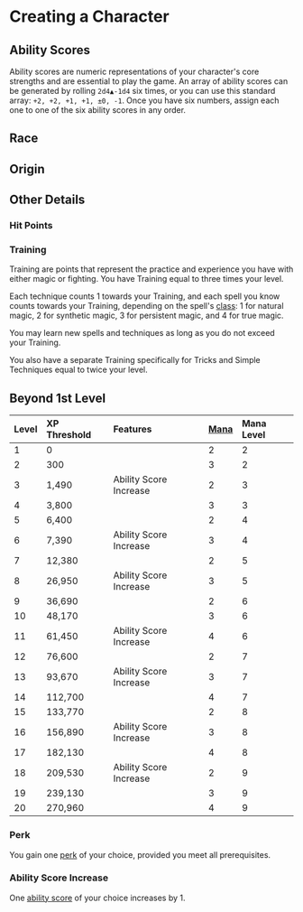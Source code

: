 # Creating a Character

## Ability Scores

Ability scores are numeric representations of your character's core strengths and are essential to play the game. An array of ability scores can be generated by rolling `2d4▲-1d4` six times, or you can use this standard array: `+2, +2, +1, +1, ±0, -1`. Once you have six numbers, assign each one to one of the six ability scores in any order.

## Race

## Origin

## Other Details

### Hit Points

### Training

Training are points that represent the practice and experience you have with either magic or fighting. You have Training equal to three times your level.

Each technique counts 1 towards your Training, and each spell you know counts towards your Training, depending on the spell's [class](../magic/rules-of-magic.md#spell-class): 1 for natural magic, 2 for synthetic magic, 3 for persistent magic, and 4 for true magic.

You may learn new spells and techniques as long as you do not exceed your Training.

You also have a separate Training specifically for Tricks and Simple Techniques equal to twice your level.

## Beyond 1st Level

| Level | XP Threshold | Features | [Mana](mana.md) | Mana Level |
| :--- | :--- | :--- | :--- | :--- |
| 1 | 0 |  | 2 | 2 |
| 2 | 300 |  | 3 | 2 |
| 3 | 1,490 | Ability Score Increase | 2 | 3 |
| 4 | 3,800 |  | 3 | 3 |
| 5 | 6,400 |  | 2 | 4 |
| 6 | 7,390 | Ability Score Increase | 3 | 4 |
| 7 | 12,380 |  | 2 | 5 |
| 8 | 26,950 | Ability Score Increase | 3 | 5 |
| 9 | 36,690 |  | 2 | 6 |
| 10 | 48,170 |  | 3 | 6 |
| 11 | 61,450 | Ability Score Increase | 4 | 6 |
| 12 | 76,600 |  | 2 | 7 |
| 13 | 93,670 | Ability Score Increase | 3 | 7 |
| 14 | 112,700 |  | 4 | 7 |
| 15 | 133,770 |  | 2 | 8 |
| 16 | 156,890 | Ability Score Increase | 3 | 8 |
| 17 | 182,130 |  | 4 | 8 |
| 18 | 209,530 | Ability Score Increase | 2 | 9 |
| 19 | 239,130 |  | 3 | 9 |
| 20 | 270,960 |  | 4 | 9 |

### Perk

You gain one [perk](perks.md) of your choice, provided you meet all prerequisites.

### Ability Score Increase

One [ability score](../ability-scores-and-skills.md) of your choice increases by 1.

